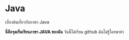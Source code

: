 # Java
เบื่องต้นเกี่ยวกับภาษา Java

**นี่คือจุดเริ่มเรียนภาษา JAVA ของฉัน**
วันนี้ได้เรียน github ฉันไม่รู้ใครพาทำ
